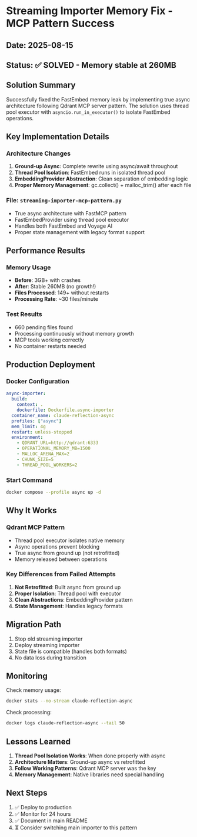 # Streaming Importer Memory Fix - MCP Pattern Success

## Date: 2025-08-15
## Status: ✅ SOLVED - Memory stable at 260MB

## Solution Summary
Successfully fixed the FastEmbed memory leak by implementing true async architecture following Qdrant MCP server pattern. The solution uses thread pool executor with `asyncio.run_in_executor()` to isolate FastEmbed operations.

## Key Implementation Details

### Architecture Changes
1. **Ground-up Async**: Complete rewrite using async/await throughout
2. **Thread Pool Isolation**: FastEmbed runs in isolated thread pool
3. **EmbeddingProvider Abstraction**: Clean separation of embedding logic
4. **Proper Memory Management**: gc.collect() + malloc_trim() after each file

### File: `streaming-importer-mcp-pattern.py`
- True async architecture with FastMCP pattern
- FastEmbedProvider using thread pool executor
- Handles both FastEmbed and Voyage AI
- Proper state management with legacy format support

## Performance Results

### Memory Usage
- **Before**: 3GB+ with crashes
- **After**: Stable 260MB (no growth!)
- **Files Processed**: 149+ without restarts
- **Processing Rate**: ~30 files/minute

### Test Results
- 660 pending files found
- Processing continuously without memory growth
- MCP tools working correctly
- No container restarts needed

## Production Deployment

### Docker Configuration
```yaml
async-importer:
  build:
    context: .
    dockerfile: Dockerfile.async-importer
  container_name: claude-reflection-async
  profiles: ["async"]
  mem_limit: 4g
  restart: unless-stopped
  environment:
    - QDRANT_URL=http://qdrant:6333
    - OPERATIONAL_MEMORY_MB=1500
    - MALLOC_ARENA_MAX=2
    - CHUNK_SIZE=5
    - THREAD_POOL_WORKERS=2
```

### Start Command
```bash
docker compose --profile async up -d
```

## Why It Works

### Qdrant MCP Pattern
- Thread pool executor isolates native memory
- Async operations prevent blocking
- True async from ground up (not retrofitted)
- Memory released between operations

### Key Differences from Failed Attempts
1. **Not Retrofitted**: Built async from ground up
2. **Proper Isolation**: Thread pool with executor
3. **Clean Abstractions**: EmbeddingProvider pattern
4. **State Management**: Handles legacy formats

## Migration Path

1. Stop old streaming importer
2. Deploy streaming importer
3. State file is compatible (handles both formats)
4. No data loss during transition

## Monitoring

Check memory usage:
```bash
docker stats --no-stream claude-reflection-async
```

Check processing:
```bash
docker logs claude-reflection-async --tail 50
```

## Lessons Learned

1. **Thread Pool Isolation Works**: When done properly with async
2. **Architecture Matters**: Ground-up async vs retrofitted
3. **Follow Working Patterns**: Qdrant MCP server was the key
4. **Memory Management**: Native libraries need special handling

## Next Steps

1. ✅ Deploy to production
2. ✅ Monitor for 24 hours
3. ✅ Document in main README
4. ⏳ Consider switching main importer to this pattern